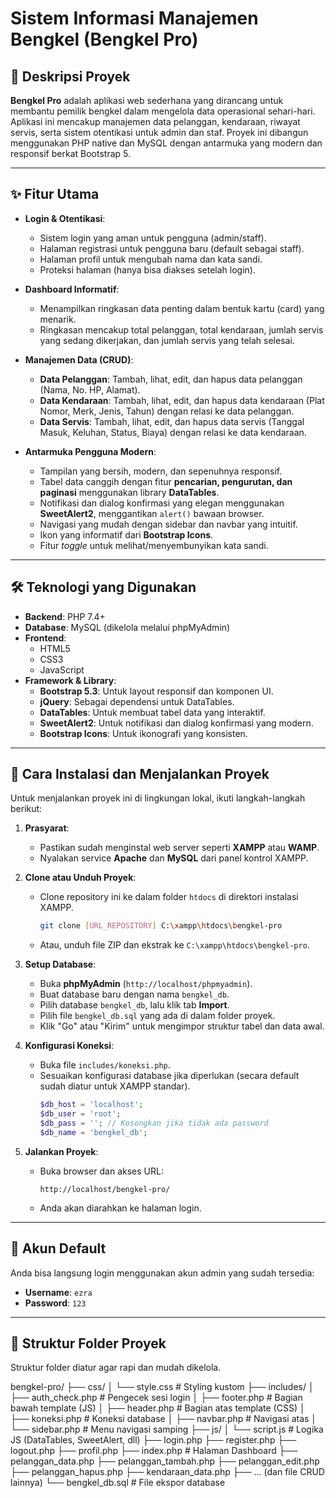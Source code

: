 # Sistem Informasi Manajemen Bengkel (Bengkel Pro)

<!-- ![Bengkel Pro Dashboard](https://i.imgur.com/your-dashboard-image.png)
*<p align="center">Tampilan Halaman Dashboard</p>* -->

## 📝 Deskripsi Proyek
**Bengkel Pro** adalah aplikasi web sederhana yang dirancang untuk membantu pemilik bengkel dalam mengelola data operasional sehari-hari. Aplikasi ini mencakup manajemen data pelanggan, kendaraan, riwayat servis, serta sistem otentikasi untuk admin dan staf. Proyek ini dibangun menggunakan PHP native dan MySQL dengan antarmuka yang modern dan responsif berkat Bootstrap 5.

---

## ✨ Fitur Utama
- **Login & Otentikasi**:
  - Sistem login yang aman untuk pengguna (admin/staff).
  - Halaman registrasi untuk pengguna baru (default sebagai staff).
  - Halaman profil untuk mengubah nama dan kata sandi.
  - Proteksi halaman (hanya bisa diakses setelah login).

- **Dashboard Informatif**:
  - Menampilkan ringkasan data penting dalam bentuk kartu (card) yang menarik.
  - Ringkasan mencakup total pelanggan, total kendaraan, jumlah servis yang sedang dikerjakan, dan jumlah servis yang telah selesai.

- **Manajemen Data (CRUD)**:
  - **Data Pelanggan**: Tambah, lihat, edit, dan hapus data pelanggan (Nama, No. HP, Alamat).
  - **Data Kendaraan**: Tambah, lihat, edit, dan hapus data kendaraan (Plat Nomor, Merk, Jenis, Tahun) dengan relasi ke data pelanggan.
  - **Data Servis**: Tambah, lihat, edit, dan hapus data servis (Tanggal Masuk, Keluhan, Status, Biaya) dengan relasi ke data kendaraan.

- **Antarmuka Pengguna Modern**:
  - Tampilan yang bersih, modern, dan sepenuhnya responsif.
  - Tabel data canggih dengan fitur **pencarian, pengurutan, dan paginasi** menggunakan library **DataTables**.
  - Notifikasi dan dialog konfirmasi yang elegan menggunakan **SweetAlert2**, menggantikan `alert()` bawaan browser.
  - Navigasi yang mudah dengan sidebar dan navbar yang intuitif.
  - Ikon yang informatif dari **Bootstrap Icons**.
  - Fitur *toggle* untuk melihat/menyembunyikan kata sandi.

---

## 🛠️ Teknologi yang Digunakan
- **Backend**: PHP 7.4+
- **Database**: MySQL (dikelola melalui phpMyAdmin)
- **Frontend**:
  - HTML5
  - CSS3
  - JavaScript
- **Framework & Library**:
  - **Bootstrap 5.3**: Untuk layout responsif dan komponen UI.
  - **jQuery**: Sebagai dependensi untuk DataTables.
  - **DataTables**: Untuk membuat tabel data yang interaktif.
  - **SweetAlert2**: Untuk notifikasi dan dialog konfirmasi yang modern.
  - **Bootstrap Icons**: Untuk ikonografi yang konsisten.

---

## 🚀 Cara Instalasi dan Menjalankan Proyek

Untuk menjalankan proyek ini di lingkungan lokal, ikuti langkah-langkah berikut:

1.  **Prasyarat**:
    - Pastikan sudah menginstal web server seperti **XAMPP** atau **WAMP**.
    - Nyalakan service **Apache** dan **MySQL** dari panel kontrol XAMPP.

2.  **Clone atau Unduh Proyek**:
    - Clone repository ini ke dalam folder `htdocs` di direktori instalasi XAMPP.
      ```bash
      git clone [URL_REPOSITORY] C:\xampp\htdocs\bengkel-pro
      ```
    - Atau, unduh file ZIP dan ekstrak ke `C:\xampp\htdocs\bengkel-pro`.

3.  **Setup Database**:
    - Buka **phpMyAdmin** (`http://localhost/phpmyadmin`).
    - Buat database baru dengan nama `bengkel_db`.
    - Pilih database `bengkel_db`, lalu klik tab **Import**.
    - Pilih file `bengkel_db.sql` yang ada di dalam folder proyek.
    - Klik "Go" atau "Kirim" untuk mengimpor struktur tabel dan data awal.

4.  **Konfigurasi Koneksi**:
    - Buka file `includes/koneksi.php`.
    - Sesuaikan konfigurasi database jika diperlukan (secara default sudah diatur untuk XAMPP standar).
      ```php
      $db_host = 'localhost';
      $db_user = 'root';
      $db_pass = ''; // Kosongkan jika tidak ada password
      $db_name = 'bengkel_db';
      ```

5.  **Jalankan Proyek**:
    - Buka browser dan akses URL:
      ```
      http://localhost/bengkel-pro/
      ```
    - Anda akan diarahkan ke halaman login.

---

## 🔐 Akun Default
Anda bisa langsung login menggunakan akun admin yang sudah tersedia:
- **Username**: `ezra`
- **Password**: `123`

---

## 📁 Struktur Folder Proyek
Struktur folder diatur agar rapi dan mudah dikelola.

bengkel-pro/
├── css/
│   └── style.css           # Styling kustom
├── includes/
│   ├── auth_check.php      # Pengecek sesi login
│   ├── footer.php          # Bagian bawah template (JS)
│   ├── header.php          # Bagian atas template (CSS)
│   ├── koneksi.php         # Koneksi database
│   ├── navbar.php          # Navigasi atas
│   └── sidebar.php         # Menu navigasi samping
├── js/
│   └── script.js           # Logika JS (DataTables, SweetAlert, dll)
├── login.php
├── register.php
├── logout.php
├── profil.php
├── index.php               # Halaman Dashboard
├── pelanggan_data.php
├── pelanggan_tambah.php
├── pelanggan_edit.php
├── pelanggan_hapus.php
├── kendaraan_data.php
├── ... (dan file CRUD lainnya)
└── bengkel_db.sql          # File ekspor database
